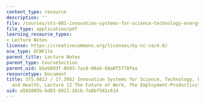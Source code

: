 ```yaml
---
content_type: resource
description: ''
file: /courses/sts-081-innovation-systems-for-science-technology-energy-manufacturing-and-health-spring-2017/a502085bbd83892126cb7a8bf581c614_MITSTS_081JS17_lec12.pdf
file_type: application/pdf
learning_resource_types:
- Lecture Notes
license: https://creativecommons.org/licenses/by-nc-sa/4.0/
ocw_type: OCWFile
parent_title: Lecture Notes
parent_type: CourseSection
parent_uid: bbeb8d3f-0b93-7ac8-08ab-68a8f5f78fea
resourcetype: Document
title: STS.081J / 17.395J Innovation Systems for Science, Technology, Energy, Manufacturing,
  and Health, Lecture 12 The Future of Work, The Employment-Productivity Debate
uid: a502085b-bd83-8921-26cb-7a8bf581c614
---
```


